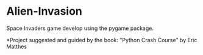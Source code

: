 # Alien-Invasion
Space Invaders game develop using the pygame package.

*Project suggested and guided by the book: "Python Crash Course" by Eric Matthes 
